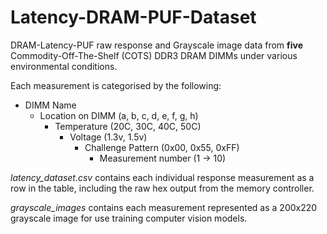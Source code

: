 # Latency-DRAM-PUF-Dataset

DRAM-Latency-PUF raw response and Grayscale image data from **five** Commodity-Off-The-Shelf (COTS) DDR3 DRAM DIMMs under various environmental conditions.

Each measurement is categorised by the following:

- DIMM Name
  - Location on DIMM (a, b, c, d, e, f, g, h)
    - Temperature (20C, 30C, 40C, 50C)
      - Voltage (1.3v, 1.5v)
        - Challenge Pattern  (0x00, 0x55, 0xFF)
          - Measurement number (1 -> 10)

_latency_dataset.csv_ contains each individual response measurement as a row in the table, including the raw hex output from the memory controller.

_grayscale_images_ contains each measurement represented as a 200x220 grayscale image for use training computer vision models.
